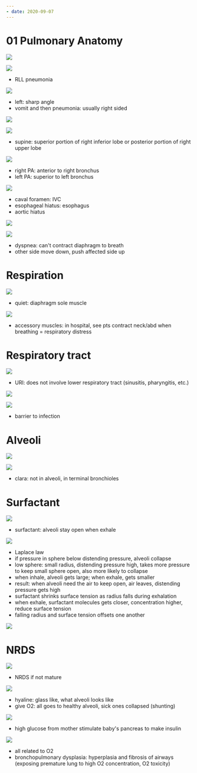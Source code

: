 ```yaml
---
- date: 2020-09-07
---
```


# 01 Pulmonary Anatomy

<!-- lobes of lungs -->

![](https://photos.thisispiggy.com/file/wikiFiles/x1Jl0zW.jpg)

![](https://photos.thisispiggy.com/file/wikiFiles/mddYzSs.jpg)

- RLL pneumonia

<!-- aspiration is, which side, upright vs lying down -->

![](https://photos.thisispiggy.com/file/wikiFiles/kdNIaqI.jpg)

- left: sharp angle
- vomit and then pneumonia: usually right sided

![](https://photos.thisispiggy.com/file/wikiFiles/gXdDAHZ.jpg)

![](https://photos.thisispiggy.com/file/wikiFiles/6HeQrrh.jpg)

- supine: superior portion of right inferior lobe or posterior portion of right upper lobe

<!-- pulmonary artery, bronchus relationship -->

![](https://photos.thisispiggy.com/file/wikiFiles/Jk9BB5s.jpg)

- right PA: anterior to right bronchus
- left PA: superior to left bronchus

<!-- diaphragm openings -->

![](https://photos.thisispiggy.com/file/wikiFiles/F4nIaJ4.jpg)

- caval foramen: IVC
- esophageal hiatus: esophagus
- aortic hiatus

![](https://photos.thisispiggy.com/file/wikiFiles/sbENCmW.jpg)

<!-- diaphragm innervation, pain referred where, cause. What is paradoxical movement, diagnosis how -->

![](https://photos.thisispiggy.com/file/wikiFiles/5rkAv4P.jpg)

- dyspnea: can't contract diaphragm to breath
- other side move down, push affected side up

# Respiration

<!-- quiet vs exercise breathing muscles -->

![](https://photos.thisispiggy.com/file/wikiFiles/wHu2o1G.jpg)

- quiet: diaphragm sole muscle

![](https://photos.thisispiggy.com/file/wikiFiles/XcXkP8s.jpg)

- accessory muscles: in hospital, see pts contract neck/abd when breathing = respiratory distress

# Respiratory tract

<!-- respiratory tract components and zones -->

![](https://photos.thisispiggy.com/file/wikiFiles/4ktiubg.jpg)

- URI: does not involve lower respiratory tract (sinusitis, pharyngitis, etc.)

![](https://photos.thisispiggy.com/file/wikiFiles/QpzWl3c.jpg)

<!-- mucous components, made by what cell, function, degraded how -->

![](https://photos.thisispiggy.com/file/wikiFiles/fTjLcqa.jpg)

- barrier to infection

# Alveoli

<!-- alveoli cell types, function -->

![](https://photos.thisispiggy.com/file/wikiFiles/cIMw5wk.jpg)

![](https://photos.thisispiggy.com/file/wikiFiles/CgMCqV8.jpg)

- clara: not in alveoli, in terminal bronchioles

# Surfactant

<!-- surfactant secreted how, component, function, mechanism -->

![](https://photos.thisispiggy.com/file/wikiFiles/hmthSIW.jpg)

- surfactant: alveoli stay open when exhale

![](https://photos.thisispiggy.com/file/wikiFiles/JXsrWDV.jpg)

- Laplace law
- if pressure in sphere below distending pressure, alveoli collapse
- low sphere: small radius, distending pressure high, takes more pressure to keep small sphere open, also more likely to collapse
- when inhale, alveoli gets large; when exhale, gets smaller
- result: when alveoli need the air to keep open, air leaves, distending pressure gets high
- surfactant shrinks surface tension as radius falls during exhalation
- when exhale, surfactant molecules gets closer, concentration higher, reduce surface tension
- falling radius and surface tension offsets one another

![](https://photos.thisispiggy.com/file/wikiFiles/tnt5nQL.jpg)

# NRDS

<!-- fetal lung mature when, definition, drug used if not mature. Disease if not mature -->

![](https://photos.thisispiggy.com/file/wikiFiles/GgMr3vv.jpg)

- NRDS if not mature

<!-- NRDS is, result, risk factors, complications -->

![](https://photos.thisispiggy.com/file/wikiFiles/E8PYkcB.jpg)

- hyaline: glass like, what alveoli looks like
- give O2: all goes to healthy alveoli, sick ones collapsed (shunting)

![](https://photos.thisispiggy.com/file/wikiFiles/a5HYJO8.jpg)

- high glucose from mother stimulate baby's pancreas to make insulin

![](https://photos.thisispiggy.com/file/wikiFiles/tt6nfpX.jpg)

- all related to O2
- bronchopulmonary dysplasia: hyperplasia and fibrosis of airways (exposing premature lung to high O2 concentration, O2 toxicity)
